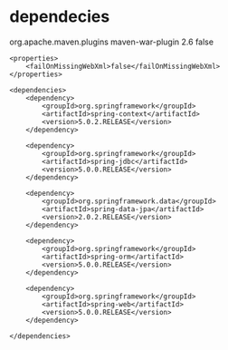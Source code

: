 # dependecies
<build>
		<plugins>
			<plugin>
				<groupId>org.apache.maven.plugins</groupId>
				<artifactId>maven-war-plugin</artifactId>
				<version>2.6</version>
				<configuration>
					<failOnMissingWebXml>false</failOnMissingWebXml>
				</configuration>
			</plugin>
		</plugins>
	</build>

	<properties>
		<failOnMissingWebXml>false</failOnMissingWebXml>
	</properties>

	<dependencies>
		<dependency>
			<groupId>org.springframework</groupId>
			<artifactId>spring-context</artifactId>
			<version>5.0.2.RELEASE</version>
		</dependency>

		<dependency>
			<groupId>org.springframework</groupId>
			<artifactId>spring-jdbc</artifactId>
			<version>5.0.0.RELEASE</version>
		</dependency>

		<dependency>
			<groupId>org.springframework.data</groupId>
			<artifactId>spring-data-jpa</artifactId>
			<version>2.0.2.RELEASE</version>
		</dependency>

		<dependency>
			<groupId>org.springframework</groupId>
			<artifactId>spring-orm</artifactId>
			<version>5.0.0.RELEASE</version>
		</dependency>

		<dependency>
			<groupId>org.springframework</groupId>
			<artifactId>spring-web</artifactId>
			<version>5.0.0.RELEASE</version>
		</dependency>

	</dependencies>
